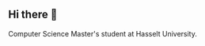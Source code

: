 ## Hi there 👋

<!--
**RobertR-2056032/RobertR-2056032** is a ✨ _special_ ✨ repository because its `README.md` (this file) appears on your GitHub profile.
-->

Computer Science Master's student at Hasselt University.

